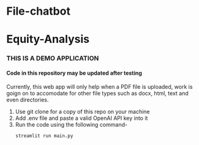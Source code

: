 # File-chatbot

# Equity-Analysis

### THIS IS A DEMO APPLICATION
#### Code in this repository may be updated after testing

Currently, this web app will only help when a PDF file is uploaded, work is goign on to accomodate for other file types such as docx, html, text and even directories.

1) Use git clone for a copy of this repo on your machine
2) Add .env file and paste a valid OpenAI API key into it
3) Run the code using the following command-
   ```
   streamlit run main.py
   ```
